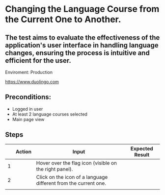 # Changing the Language Course from the Current One to Another.

## The test aims to evaluate the effectiveness of the application's user interface in handling language changes, ensuring the process is intuitive and efficient for the user.

Enviroment: Production

https://www.duolingo.com

## Preconditions:
* Logged in user
* At least 2 language courses selected
* Main page view

## Steps

|| Action | Input | Expected Result |
|----|--------|-------|-----------------|
|1||Hover over the flag icon (visible on the right panel).||||The `MY COURSES` submenu expands.|
|2||Click on the icon of a language different from the current one.||||The URL changes to https://www.duolingo.com/learn|
|||||||Redirects the user to the main page for the selected language (the page with lessons).|